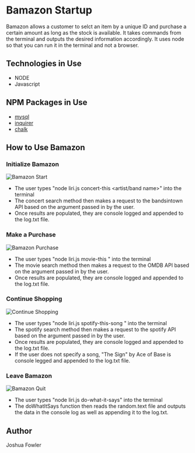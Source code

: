 # Bamazon Startup

Bamazon allows a customer to selct an item by a unique ID and purchase a certain amount as long as the stock is available. It takes commands from the terminal and outputs the desired information accordingly. It uses node so that you can run it in the terminal and not a browser.

## Technologies in Use
- NODE
- Javascript

## NPM Packages in Use
- [mysql](https://www.npmjs.com/package/mysql)
- [inquirer](https://www.npmjs.com/package/inquirer)
- [chalk](https://www.npmjs.com/package/chalk)

## How to Use Bamazon
### Initialize Bamazon
![Bamazon Start](https://media.giphy.com/media/kelrATLfCr6epY5u6p/giphy.gif)

- The user types "node liri.js concert-this <artist/band name>" into the terminal
- The concert search method then makes a request to the bandsintown API based on the argument passed in by the user.
- Once results are populated, they are console logged and appended to the log.txt file.

### Make a Purchase
![Bamazon Purchase](https://media.giphy.com/media/jVHwFBcwtk2Yips5rw/giphy.gif)

- The user types "node liri.js movie-this <movie name>" into the terminal
- The movie search method then makes a request to the OMDB API based on the argument passed in by the user.
- Once results are populated, they are console logged and appended to the log.txt file.
  
### Continue Shopping
![Continue Shopping](https://media.giphy.com/media/UWVmVXhhQCExNrDB4Z/giphy.gif)

- The user types "node liri.js spotify-this-song <song title>" into the terminal
- The spotify search method then makes a request to the spotify API based on the argument passed in by the user.
- Once results are populated, they are console logged and appended to the log.txt file.
- If the user does not specify a song, "The Sign" by Ace of Base is console legged and appended to the log.txt file.
  
### Leave Bamazon
![Bamazon Quit](https://media.giphy.com/media/mEQRBk5Zd4dKvnT6XU/giphy.gif)

- The user types "node liri.js do-what-it-says" into the terminal
- The doWhatItSays function then reads the random.text file and outputs the data in the console log as well as appending it to the log.txt.

## Author
Joshua Fowler
